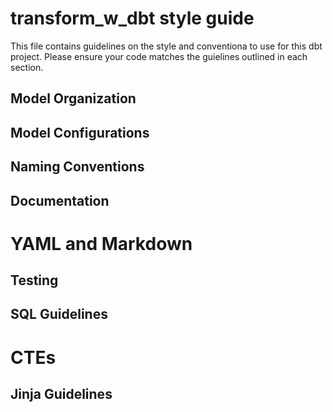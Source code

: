 # transform_w_dbt style guide 
This file contains guidelines on the style and conventiona to use for this dbt project. Please ensure your code matches the guielines outlined in each section. 

## Model Organization

## Model Configurations

## Naming Conventions

## Documentation

# YAML and Markdown

## Testing 

## SQL Guidelines 

# CTEs

## Jinja Guidelines
